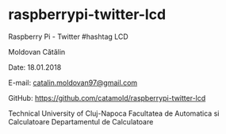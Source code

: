 # raspberrypi-twitter-lcd
Raspberry Pi - Twitter #hashtag LCD

Moldovan Cătălin

Date: 18.01.2018

E-mail: catalin.moldovan97@gmail.com

GitHub: https://github.com/catamold/raspberrypi-twitter-lcd

Technical University of Cluj-Napoca
Facultatea de Automatica si Calculatoare
Departamentul de Calculatoare
